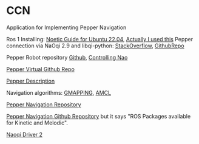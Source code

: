 # CCN
Application for Implementing Pepper Navigation
 
 Ros 1 Installing: [Noetic Guide for Ubuntu 22.04](https://gist.github.com/Meltwin/fe2c15a5d7e6a8795911907f627255e0), [Actually I used this](https://github.com/GNDeSouza/ROS-Noetic-and-Gazebo-in-Ubuntu-22.04)
 Pepper connection via NaOqi 2.9 and libqi-python: [StackOverflow](https://stackoverflow.com/questions/77987028/how-can-i-connect-to-pepper-naoqi-2-9-via-libqi-python), [GithubRepo](https://github.com/aldebaran/libqi-python/issues/22#issuecomment-1941618222)

Pepper Robot repository [Github](https://github.com/ros-naoqi/pepper_robot), [Controlling Nao](https://wiki.ros.org/nao/Tutorials/Getting-Started#Controlling_NAO)

[Pepper Virtual Github Repo](https://github.com/ros-naoqi/pepper_virtual/tree/master)

[Pepper Description](https://github.com/jrl-umi3218/pepper_description)



Navigation algorithms: [GMAPPING](https://wiki.ros.org/gmapping), [AMCL](https://wiki.ros.org/amcl)

[Pepper Navigation Repository](https://www.finnrietz.dev/linux/how-to-pepper-navigation/)

[Pepper Navigation Github Repository](https://github.com/qcr/pepper_navigation) but it says "ROS Packages available for Kinetic and Melodic".

[Naoqi Driver 2](https://github.com/ros-naoqi/naoqi_driver2)


